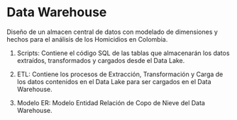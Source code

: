 # Data Warehouse

Diseño de un almacen central de datos con modelado de dimensiones y hechos para el análisis de los Homicidios en Colombia.

1. Scripts: Contiene el código SQL de las tablas que almacenarán los datos extraídos, transformados y cargados desde el Data Lake.
   
2. ETL: Contiene los procesos de Extracción, Transformación y Carga de los datos contenidos en el Data Lake para ser cargados en el Data   
   Warehouse.
   
3.  Modelo ER: Modelo Entidad Relación de Copo de Nieve del Data Warehouse.


